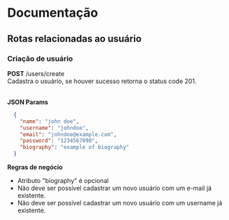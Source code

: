 # Documentação 

## Rotas relacionadas ao usuário 

### Criação de usuário
<div>
  <strong>POST</strong> /users/create 
</div>
Cadastra o usuário, se houver sucesso retorna o status code 201.

<br /><strong>JSON Params</strong>
```json
  {
    "name": "john doe",
    "username": "johndoe",
    "email": "johndoe@example.com",
    "password": "1234567890",
    "biography": "example of biography"
  }
```

<strong>Regras de negócio</strong>
- Atributo "biography" é opcional
- Não deve ser possível cadastrar um novo usuário com um e-mail já existente.
- Não deve ser possível cadastrar um novo usuário com um username já existente.
